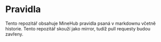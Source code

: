 # Pravidla

Tento repozitář obsahuje MineHub pravidla psaná v markdownu včetně historie. Tento repozitář skouží jako mirror, tudíž pull requesty budou zavřeny.
